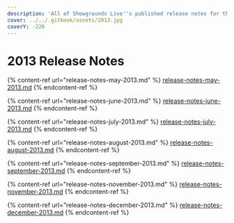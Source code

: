 ```yaml
---
description: 'All of Showgrounds Live''s published release notes for the year 2013:'
cover: ../../.gitbook/assets/2013.jpg
coverY: -226
---
```


# 2013 Release Notes

{% content-ref url="release-notes-may-2013.md" %}
[release-notes-may-2013.md](release-notes-may-2013.md)
{% endcontent-ref %}

{% content-ref url="release-notes-june-2013.md" %}
[release-notes-june-2013.md](release-notes-june-2013.md)
{% endcontent-ref %}

{% content-ref url="release-notes-july-2013.md" %}
[release-notes-july-2013.md](release-notes-july-2013.md)
{% endcontent-ref %}

{% content-ref url="release-notes-august-2013.md" %}
[release-notes-august-2013.md](release-notes-august-2013.md)
{% endcontent-ref %}

{% content-ref url="release-notes-september-2013.md" %}
[release-notes-september-2013.md](release-notes-september-2013.md)
{% endcontent-ref %}

{% content-ref url="release-notes-november-2013.md" %}
[release-notes-november-2013.md](release-notes-november-2013.md)
{% endcontent-ref %}

{% content-ref url="release-notes-december-2013.md" %}
[release-notes-december-2013.md](release-notes-december-2013.md)
{% endcontent-ref %}

